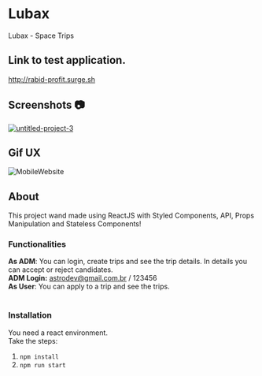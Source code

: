 # Lubax

Lubax - Space Trips

## Link to test application.
http://rabid-profit.surge.sh

## Screenshots :camera:

<a href="https://ibb.co/hfBWqM0"><img src="https://i.ibb.co/BNyZ1Pk/untitled-project-3.png" alt="untitled-project-3" border="0"></a>

## Gif UX

![MobileWebsite](https://media.giphy.com/media/pJfOWo5iCeX6MUEjG4/giphy.gif)

## About

This project wand made using ReactJS with Styled Components, API, Props Manipulation and Stateless Components!

### Functionalities <br />
**As ADM**: You can login, create trips and see the trip details. 
In details you can accept or reject candidates.
<br />
**ADM Login:** astrodev@gmail.com.br / 123456
<br />
**As User**: You can apply to a trip and see the trips.<br /><br />


### Installation
You need a react environment. <br />
Take the steps:<br />
1. ``` npm install ```
2. ``` npm run start ```

